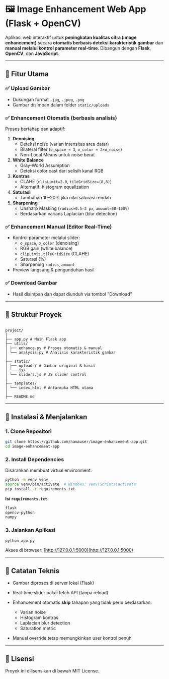 # 🖼️ Image Enhancement Web App (Flask + OpenCV)

Aplikasi web interaktif untuk **peningkatan kualitas citra (image enhancement)** secara **otomatis berbasis deteksi karakteristik gambar** dan **manual melalui kontrol parameter real-time**. Dibangun dengan **Flask**, **OpenCV**, dan **JavaScript**.

---

## 🔧 Fitur Utama

### ✅ Upload Gambar

- Dukungan format `.jpg`, `.jpeg`, `.png`
- Gambar disimpan dalam folder `static/uploads`

### ✅ Enhancement Otomatis (berbasis analisis)

Proses bertahap dan adaptif:

1. **Denoising**
   - Deteksi noise (varian intensitas area datar)
   - Bilateral filter (`σ_space ≈ 3`, `σ_color ≈ 2×σ_noise`)
   - Non-Local Means untuk noise berat
2. **White Balance**
   - Gray-World Assumption
   - Deteksi color cast dari selisih kanal RGB
3. **Kontras**
   - CLAHE (`clipLimit=2.0`, `tileGridSize=(8,8)`)
   - Alternatif: histogram equalization
4. **Saturasi**
   - Tambahan 10–20% jika nilai saturasi rendah
5. **Sharpening**
   - Unsharp Masking (`radius=0.5–2 px`, `amount=50–150%`)
   - Berdasarkan varians Laplacian (blur detection)

### ✅ Enhancement Manual (Editor Real-Time)

- Kontrol parameter melalui slider:
  - `σ_space`, `σ_color` (denoising)
  - RGB gain (white balance)
  - `clipLimit`, `tileGridSize` (CLAHE)
  - Saturasi (%)
  - Sharpening `radius`, `amount`
- Preview langsung & pengunduhan hasil

### ✅ Download Gambar

- Hasil disimpan dan dapat diunduh via tombol "Download"

---

## 📁 Struktur Proyek

```

project/
│
├── app.py # Main Flask app
├── utils/
│ ├── enhance.py # Proses otomatis & manual
│ └── analysis.py # Analisis karakteristik gambar
│
├── static/
│ ├── uploads/ # Gambar original & hasil
│ └── js/
│ └── sliders.js # JS slider control
│
├── templates/
│ └── index.html # Antarmuka HTML utama
│
├── README.md

```

---

## 🚀 Instalasi & Menjalankan

### 1. Clone Repositori

```bash
git clone https://github.com/namauser/image-enhancement-app.git
cd image-enhancement-app
```

### 2. Install Dependencies

Disarankan membuat virtual environment:

```bash
python -m venv venv
source venv/bin/activate  # Windows: venv\Scripts\activate
pip install -r requirements.txt
```

**Isi `requirements.txt`:**

```txt
flask
opencv-python
numpy
```

### 3. Jalankan Aplikasi

```bash
python app.py
```

Akses di browser: [http://127.0.0.1:5000](http://127.0.0.1:5000)

---

## 🧠 Catatan Teknis

- Gambar diproses di server lokal (Flask)
- Real-time slider pakai fetch API (tanpa reload)
- Enhancement otomatis **skip** tahapan yang tidak perlu berdasarkan:

  - Varian noise
  - Histogram kontras
  - Laplacian blur detection
  - Saturation metric

- Manual override tetap memungkinkan user kontrol penuh

---

## 📜 Lisensi

Proyek ini dilisensikan di bawah MIT License.
